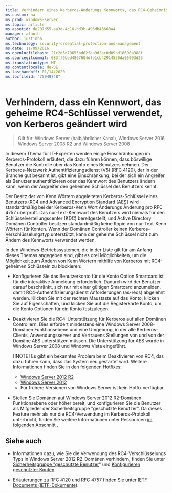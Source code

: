 ```yaml
---
title: Verhindern eines Kerberos-Änderungs Kennworts, das RC4-Geheimnis Schlüssel verwendet
ms.custom: na
ms.prod: windows-server
ms.topic: article
ms.assetid: de207d55-aa3d-4c16-bd3b-496db43663a4
manager: alanth
author: justinha
ms.technology: security-crdential-protection-and-management
ms.date: 11/09/2016
ms.openlocfilehash: 21c2d3d79653bd02fea9d2ac0d09bd18690a388f
ms.sourcegitcommit: 083ff9bed4867604dfe1cb42914550da05093d25
ms.translationtype: MT
ms.contentlocale: de-DE
ms.lasthandoff: 01/14/2020
ms.locfileid: "75949748"
---
```

# <a name="preventing-kerberos-change-password-that-uses-rc4-secret-keys"></a>Verhindern, dass ein Kennwort, das geheime RC4-Schlüssel verwendet, von Kerberos geändert wird

>Gilt für: Windows Server (halbjährlicher Kanal), Windows Server 2016, Windows Server 2008 R2 und Windows Server 2008

In diesem Thema für IT-Experten werden einige Einschränkungen im Kerberos-Protokoll erläutert, die dazu führen können, dass böswillige Benutzer die Kontrolle über das Konto eines Benutzers nehmen. Der Kerberos-Netzwerk Authentifizierungsdienst (V5) (RFC 4120), der in der Branche gut bekannt ist, gibt eine Einschränkung, bei der sich ein Angreifer als Benutzer authentifizieren oder das Kennwort des Benutzers ändern kann, wenn der Angreifer den geheimen Schlüssel des Benutzers kennt.

Der Besitz der von Kenn Wörtern abgeleiteten Kerberos-Schlüssel eines Benutzers (RC4 und Advanced Encryption Standard [AES] wird standardmäßig bei der Kerberos-Kenn Wort Änderungs Änderung pro RFC 4757 überprüft. Das nur-Text-Kennwort des Benutzers wird niemals für den Schlüsselverteilungscenter (KDC) bereitgestellt, und Active Directory Domänen Controller besitzen standardmäßig keine Kopie von nur-Text-Kenn Wörtern für Konten. Wenn der Domänen Controller keinen Kerberos-Verschlüsselungstyp unterstützt, kann der geheime Schlüssel nicht zum Ändern des Kennworts verwendet werden. 

In den Windows-Betriebssystemen, die in der Liste gilt für am Anfang dieses Themas angegeben sind, gibt es drei Möglichkeiten, um die Möglichkeit zum Ändern von Kenn Wörtern mithilfe von Kerberos mit RC4-geheimen Schlüsseln zu blockieren:

- Konfigurieren Sie das Benutzerkonto für die Konto Option Smartcard ist für die interaktive Anmeldung erforderlich. Dadurch wird der Benutzer darauf beschränkt, sich nur mit einer gültigen Smartcard anzumelden, damit RC4-Authentifizierungsdienst Anforderungen (as-reqs) abgelehnt werden. Klicken Sie mit der rechten Maustaste auf das Konto, klicken Sie auf Eigenschaften, und klicken Sie auf die Registerkarte Konto, um die Konto Optionen für ein Konto festzulegen. 

- Deaktivieren Sie die RC4-Unterstützung für Kerberos auf allen Domänen Controllern. Dies erfordert mindestens eine Windows Server 2008-Domänen Funktionsebene und eine Umgebung, in der alle Kerberos-Clients, Anwendungsserver und Vertrauens Stellungen von und von der Domäne AES unterstützen müssen. Die Unterstützung für AES wurde in Windows Server 2008 und Windows Vista eingeführt.

    [!NOTE]
    Es gibt ein bekanntes Problem beim Deaktivieren von RC4, das dazu führen kann, dass das System neu gestartet wird. Weitere Informationen finden Sie in den folgenden Hotfixes:
    - [Windows Server 2012 R2](https://support.microsoft.com/kb/3038261)
    - [Windows Server 2012](https://support.microsoft.com/kb/3086213)
    - Für frühere Versionen von Windows Server ist kein Hotfix verfügbar.

- Stellen Sie Domänen auf Windows Server 2012 R2-Domänen Funktionsebene oder höher bereit, und konfigurieren Sie die Benutzer als Mitglieder der Sicherheitsgruppe "geschützte Benutzer". Da dieses Feature mehr als nur die RC4-Verwendung im Kerberos-Protokoll unterbricht, finden Sie weitere Informationen unter Ressourcen [im folgenden Abschnitt](#see-also) .

## <a name="see-also"></a>Siehe auch

- Informationen dazu, wie Sie die Verwendung des RC4-Verschlüsselungs Typs in Windows Server 2012 R2-Domänen verhindern, finden Sie unter [Sicherheitsgruppe "geschützte Benutzer](/../credentials-protection-and-management/protected-users-security-group.md)" und [Konfigurieren geschützter Konten](/../credentials-protection-and-management/how-to-configure-protected-accounts.md).

- Erläuterungen zu RFC 4120 und RFC 4757 finden Sie unter [IETF Documents (IETF-Dokumente](http://tools.ietf.org/html/)).
